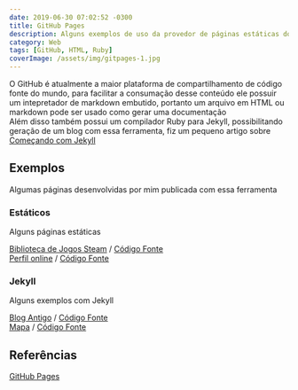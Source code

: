 ```yaml
---
date: 2019-06-30 07:02:52 -0300
title: GitHub Pages
description: Alguns exemplos de uso da provedor de páginas estáticas do GitHub
category: Web
tags: [GitHub, HTML, Ruby]
coverImage: /assets/img/gitpages-1.jpg
---
```


O GitHub é atualmente a maior plataforma de compartilhamento de código fonte do mundo, para facilitar a consumação desse conteúdo ele possuir um intepretador de markdown embutido, portanto um arquivo em HTML ou markdown pode ser usado como gerar uma documentação  
Além disso também possui um compilador Ruby para Jekyll, possibilitando geração de um blog com essa ferramenta, fiz um pequeno artigo sobre [Começando com Jekyll](/Comecando_Jekyll)

## Exemplos

Algumas páginas desenvolvidas por mim publicada com essa ferramenta

### Estáticos

Alguns páginas estáticas

[Biblioteca de Jogos Steam](https://johnywalves.github.io/steamlibrary) / [Código Fonte](https://github.com/johnywalves/steamlibrary)  
[Perfil online](https://johnywalves.github.io/startbootstrap-agency) / [Código Fonte](https://github.com/johnywalves/startbootstrap-agency)  

### Jekyll

Alguns exemplos com Jekyll

[Blog Antigo](https://johnywalves.github.io/jekyll-blog) / [Código Fonte](https://github.com/johnywalves/jekyll-blog)  
[Mapa](https://johnywalves.github.io/wolt) / [Código Fonte](https://github.com/johnywalves/wolt)  

## Referências

[GitHub Pages](https://pages.github.com/)  
